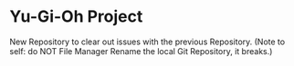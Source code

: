 # Yu-Gi-Oh Project
New Repository to clear out issues with the previous Repository. (Note to self: do NOT File Manager Rename the local Git Repository, it breaks.)